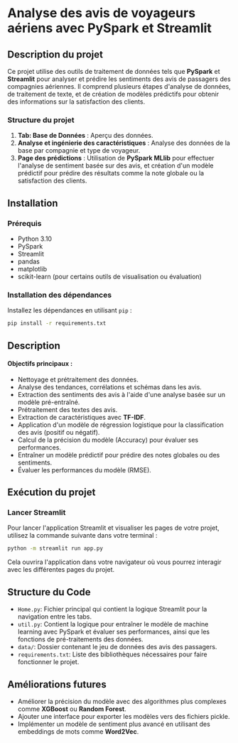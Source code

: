 # **Analyse des avis de voyageurs aériens avec PySpark et Streamlit**

## **Description du projet**
Ce projet utilise des outils de traitement de données tels que **PySpark** et **Streamlit** pour analyser et prédire les sentiments des avis de passagers des compagnies aériennes.
Il comprend plusieurs étapes d'analyse de données, de traitement de texte, et de création de modèles prédictifs pour obtenir des informations sur la satisfaction des clients.

### **Structure du projet**
1. **Tab: Base de Données** : Aperçu des données.
2. **Analyse et ingénierie des caractéristiques** : Analyse des données de la base par compagnie et type de voyageur.
3. **Page des prédictions** : Utilisation de **PySpark MLlib** pour effectuer l'analyse de sentiment basée sur des avis,
et création d'un modèle prédictif pour prédire des résultats comme la note globale ou la satisfaction des clients.

## **Installation**

### Prérequis
- Python 3.10
- PySpark
- Streamlit
- pandas
- matplotlib
- scikit-learn (pour certains outils de visualisation ou évaluation)

### Installation des dépendances

Installez les dépendances en utilisant `pip` :

```bash
pip install -r requirements.txt
```

## **Description**

#### **Objectifs principaux :**
- Nettoyage et prétraitement des données.
- Analyse des tendances, corrélations et schémas dans les avis.
- Extraction des sentiments des avis à l'aide d'une analyse basée sur un modèle pré-entraîné.
- Prétraitement des textes des avis.
- Extraction de caractéristiques avec **TF-IDF**.
- Application d'un modèle de régression logistique pour la classification des avis (positif ou négatif).
- Calcul de la précision du modèle (Accuracy) pour évaluer ses performances.
- Entraîner un modèle prédictif pour prédire des notes globales ou des sentiments.
- Évaluer les performances du modèle (RMSE).

## **Exécution du projet**

### Lancer Streamlit

Pour lancer l'application Streamlit et visualiser les pages de votre projet, utilisez la commande suivante dans votre terminal :

```bash
python -m streamlit run app.py
```

Cela ouvrira l'application dans votre navigateur où vous pourrez interagir avec les différentes pages du projet.

## **Structure du Code**

- `Home.py`: Fichier principal qui contient la logique Streamlit pour la navigation entre les tabs.
- `util.py`: Contient la logique pour entraîner le modèle de machine learning avec PySpark et évaluer ses performances, ainsi que les fonctions de pré-traitements des données.
- `data/`: Dossier contenant le jeu de données des avis des passagers.
- `requirements.txt`: Liste des bibliothèques nécessaires pour faire fonctionner le projet.

## **Améliorations futures**

- Améliorer la précision du modèle avec des algorithmes plus complexes comme **XGBoost** ou **Random Forest**.
- Ajouter une interface pour exporter les modèles vers des fichiers pickle.
- Implémenter un modèle de sentiment plus avancé en utilisant des embeddings de mots comme **Word2Vec**.
